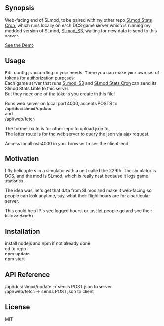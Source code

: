 ## Synopsis

Web-facing end of SLmod, to be paired with my other repo [SLmod Stats Cron](https://github.com/Bango1999/SLSC), which runs locally on each DCS game server which is running my modded version of SLmod, [SLmod_S3](https://github.com/Bango1999/SLmod_S3), waiting for new data to send to this server.

[See the Demo](http://1stcav.servegame.com:229/)

## Usage

Edit config.js according to your needs. There you can make your own set of tokens for authorization purposes<br/>
Each game server that runs [SLmod_S3](https://github.com/Bango1999/SLmod_S3) and [SLmod Stats Cron](https://github.com/Bango1999/SLSC) can send its Slmod Stats table to this server.<br/>
But they need one of the tokens you create in this file!

Runs web server on local port 4000, accepts POSTS to<br/>
/api/dcs/slmod/update<br/>
and<br/>
/api/web/fetch

The former route is for other repo to upload json to,<br/>
The latter route is for the web server to query the json via ajax request.

Access localhost:4000 in your browser to see the client-end

## Motivation

I fly helicopters in a simulator with a unit called the 229th. The simulator is DCS, and the mod is SLmod, which is really neat because it logs game statistics.

The idea was, let's get that data from SLmod and make it web-facing so people can look anytime, say, what their flight hours are for a particular server.

This could help IP's see logged hours, or just let people go and see their kills or deaths.

## Installation

install nodejs and npm if not already done<br />
cd to repo<br />
npm update<br />
npm start

## API Reference

/api/dcs/slmod/update -> sends POST json to server<br />
/api/web/fetch -> sends POST json to client

## License

MIT
